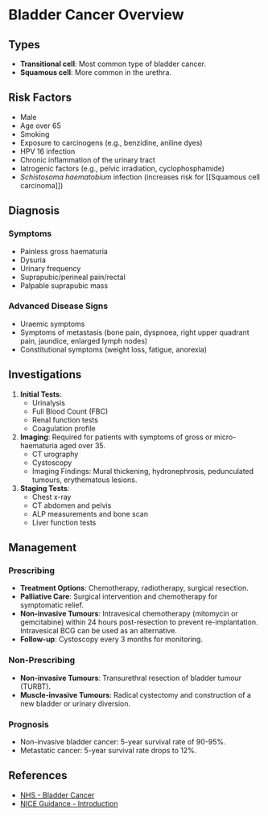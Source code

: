 # Bladder Cancer Overview

## Types
- **Transitional cell**: Most common type of bladder cancer.
- **Squamous cell**: More common in the urethra.

## Risk Factors
- Male
- Age over 65
- Smoking
- Exposure to carcinogens (e.g., benzidine, aniline dyes)
- HPV 16 infection
- Chronic inflammation of the urinary tract
- Iatrogenic factors (e.g., pelvic irradiation, cyclophosphamide)
- _Schistosoma haematobium_ infection (increases risk for [[Squamous cell carcinoma]])

## Diagnosis
### Symptoms 
- Painless gross haematuria
- Dysuria
- Urinary frequency
- Suprapubic/perineal pain/rectal
- Palpable suprapubic mass

### Advanced Disease Signs
- Uraemic symptoms
- Symptoms of metastasis (bone pain, dyspnoea, right upper quadrant pain, jaundice, enlarged lymph nodes)
- Constitutional symptoms (weight loss, fatigue, anorexia)

## Investigations
1. **Initial Tests**: 
   - Urinalysis
   - Full Blood Count (FBC)
   - Renal function tests
   - Coagulation profile
2. **Imaging**: Required for patients with symptoms of gross or micro-haematuria aged over 35.
   - CT urography
   - Cystoscopy
   - Imaging Findings: Mural thickening, hydronephrosis, pedunculated tumours, erythematous lesions.
3. **Staging Tests**:
   - Chest x-ray
   - CT abdomen and pelvis
   - ALP measurements and bone scan
   - Liver function tests

## Management
### Prescribing
- **Treatment Options**: Chemotherapy, radiotherapy, surgical resection.
- **Palliative Care**: Surgical intervention and chemotherapy for symptomatic relief.
- **Non-invasive Tumours**: Intravesical chemotherapy (mitomycin or gemcitabine) within 24 hours post-resection to prevent re-implantation. Intravesical BCG can be used as an alternative.
- **Follow-up**: Cystoscopy every 3 months for monitoring.

### Non-Prescribing
- **Non-invasive Tumours**: Transurethral resection of bladder tumour (TURBT).
- **Muscle-invasive Tumours**: Radical cystectomy and construction of a new bladder or urinary diversion.
  
### Prognosis
- Non-invasive bladder cancer: 5-year survival rate of 90-95%.
- Metastatic cancer: 5-year survival rate drops to 12%.

## References
- [NHS - Bladder Cancer](https://www.nhs.uk/conditions/bladder-cancer/)
- [NICE Guidance - Introduction](https://www.nice.org.uk/guidance/ng2/chapter/Introduction)